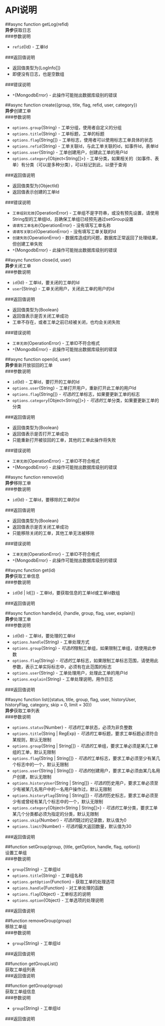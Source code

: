API说明
========  

##async function getLog(refid)  
**异步**获取日志  
###参数说明  
* `refid`{Id} - 工单Id  

###返回值说明  
* 返回值类型为{LogInfo[]}  
* 即便没有日志，也是空数组  

###错误说明  
* `*`{MongodbError} - 此操作可能抛出数据库级别的错误  


##async function create({group, title, flag, refid, user, category})  
**异步**创建工单  
###参数说明  
* `options.group`{String} - 工单分组，使用者自定义的分组  
* `options.title`{String} - 工单标题，工单的标题  
* `options.flag`{String[]} - 工单标志，使用者可以使用标志工单具体的状态  
* `options.refid`{String} - 工单关联Id，与此工单关联的id，如事件Id，表单Id  
* `options.user`{String} - 工单创建用户，创建此工单的用户Id  
* `options.category`{Object<String[]>} - 工单分类，如果相关的（如事件、表单）有分类（可以是多种分类），可以标记到此，以便于查询  

###返回值说明  
* 返回值类型为{ObjectId}  
* 返回值表示创建的工单Id  

###错误说明  
* `工单组别无效`{OperationError} - 工单组不是字符串，或没有预先设置，请使用String型的工单组Id，且确保工单组已经预先通过setGroup设置  
* `请填写工单名称`{OperationError} - 没有填写工单名称  
* `请填写关联Id`{OperationError} - 没有填写工单关联的Id  
* `创建失败`{OperationError} - 数据库造成的问题，数据库正常返回了处理结果，但创建工单失败  
* `*`{MongodbError} - 此操作可能抛出数据库级别的错误  


##async function close(id, user)  
**异步**关闭工单  
###参数说明  
* `id`{Id} - 工单Id，要关闭的工单的Id  
* `user`{String} - 工单关闭用户，关闭此工单的用户的Id  

###返回值说明  
* 返回值类型为{Boolean}  
* 返回值表示是否关闭工单成功  
* 工单不存在，或者工单之前已经被关闭，也均会关闭失败  

###错误说明  
* `工单无效`{OperationError} - 工单ID不符合格式  
* `*`{MongodbError} - 此操作可能抛出数据库级别的错误  


##async function open(id, user)  
**异步**重新开放驳回的工单  
###参数说明  
* `id`{Id} - 工单Id，要打开的工单的Id  
* `options.user`{String} - 工单打开用户，重新打开此工单的用户Id  
* `options.flag`{String[]} - *可选的*工单标志，如果要更新工单的标志  
* `options.category`{Object<String[]>} - *可选的*工单分类，如果要更新工单的分类  

###返回值说明  
* 返回值类型为{Boolean}  
* 返回值表示是否打开工单成功  
* 只能重新打开被驳回的工单，其他的工单此操作将失败  

###错误说明  
* `工单无效`{OperationError} - 工单ID不符合格式  
* `*`{MongodbError} - 此操作可能抛出数据库级别的错误  

##async function remove(id)  
**异步**移除工单  
###参数说明  
* `id`{Id} - 工单Id，要移除的工单的Id  

###返回值说明  
* 返回值类型为{Boolean}  
* 返回值表示是否关闭工单成功  
* 只能移除关闭的工单，其他工单无法被移除  

###错误说明  
* `工单无效`{OperationError} - 工单ID不符合格式  
* `*`{MongodbError} - 此操作可能抛出数据库级别的错误  


##async function get(id)  
**异步**获取工单信息  
###参数说明  
* `id`{Id | Id[]} - 工单Id，要获取信息的工单Id或工单Id数组  

###返回值说明  


##async function handle(id, {handle, group, flag, user, explain})  
**异步**处理工单  
###参数说明  
* `id`{Id} - 工单Id，要处理的工单Id  
* `options.handle`{String} - 工单处理方式  
* `options.group`{String} - *可选的*限制工单组，如果限制工单组，请使用此参数  
* `options.flag`{String} - *可选的*工单标志，如果限制工单标志范围，请使用此参数，表示工单实际标志中，必须有在此范围的标志  
* `options.user`{String} - 工单处理用户，处理此工单的用户Id  
* `options.explain`{String} - 工单处理说明，用作日志  

###返回值说明  



##async function list({status, title, group, flag, user, historyUser, historyFlag, category, skip = 0, limit = 30})  
**异步**获取工单列表  
###参数说明  
* `options.status`{Number} - *可选的*工单状态，必须为非负整数  
* `options.title`{String | RegExp} - *可选的*工单标题，要求工单标题必须符合某规则，默认无限制  
* `options.group`{String | String[]} - *可选的*工单组，要求工单必须是某几工单组的工单，默认无限制  
* `options.flag`{String | String[]} - *可选的*工单标志，要求工单必须至少有某几个标志中的一个，默认无限制  
* `options.user`{String | String[]} - *可选的*创建用户，要求工单必须由某几名用户创建，默认无限制  
* `options.historyUser`{String | String[]} - *可选的*历史用户，要求工单必须至少有被某几名用户中的一名用户操作过，默认无限制  
* `options.historyFlag`{String | String[]} - *可选的*历史标志，要求工单必须至少有或曾经有某几个标志中的一个，默认无限制  
* `options.category`{Object<String | String[]>} - *可选的*工单分类，要求工单某几个分类都必须为指定的分类，默认无限制  
* `options.skip`{Number} - *可选的*跳过的记录数，默认值为0  
* `options.limit`{Number} - *可选的*最大返回数量，默认值为30  

###返回值说明  


##function setGroup(group, {title, getOption, handle, flag, option})  
设置工单组  
###参数说明  
* `group`{String} - 工单组Id  
* `options.title`{String} - 工单组名称  
* `options.getOption`{Function} - 获取工单的处理选项  
* `options.handle`{Function} - 对工单处理的函数  
* `options.flag`{Object<String>} - 工单标志的说明  
* `options.option`{Object<String>} - 工单选项的处理说明  

###返回值说明  


##function removeGroup(group)  
移除工单组  
###参数说明  
* `group`{String} - 工单组Id  

###返回值说明  


##function getGroupList()  
获取工单组列表  
###返回值说明  


##function getGroup(group)  
获取工单组信息  
###参数说明  
* `group`{String} - 工单组Id  

###返回值说明  


